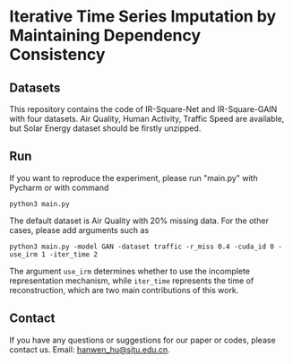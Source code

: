 # Iterative Time Series Imputation by Maintaining Dependency Consistency

## Datasets
This repository contains the code of IR-Square-Net and IR-Square-GAIN with four datasets. Air Quality, Human Activity, Traffic Speed are available, but Solar Energy dataset should be firstly unzipped.

## Run
If you want to reproduce the experiment, please run "main.py" with Pycharm or with command
```angular2html
python3 main.py
```
The default dataset is Air Quality with 20% missing data. For the other cases, please add arguments such as
```angular2html
python3 main.py -model GAN -dataset traffic -r_miss 0.4 -cuda_id 0 -use_irm 1 -iter_time 2
```
The argument `use_irm` determines whether to use the incomplete representation mechanism, while `iter_time` represents the time of reconstruction, which are two main contributions of this work.

## Contact
If you have any questions or suggestions for our paper or codes, please contact us. Email: hanwen_hu@sjtu.edu.cn.